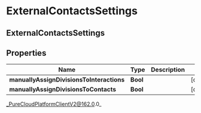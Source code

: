# ExternalContactsSettings

## ExternalContactsSettings

## Properties

|Name | Type | Description | Notes|
|------------ | ------------- | ------------- | -------------|
| **manuallyAssignDivisionsToInteractions** | **Bool** |  | [optional] |
| **manuallyAssignDivisionsToContacts** | **Bool** |  | [optional] |



_PureCloudPlatformClientV2@162.0.0_
